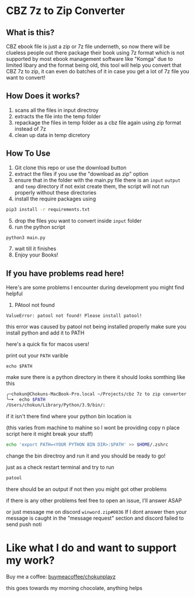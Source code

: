# CBZ 7z to Zip Converter

## What is this?

CBZ ebook file is just a zip or 7z file underneth, so now there will be clueless people out there package their book using 7z format which is not supported by most ebook management software like "Komga" due to limited libary and the format being old, this tool will help you convert that CBZ 7z to zip, it can even do batches of it in case you get a lot of 7z file you want to convert!

## How Does it works?

1. scans all the files in input directroy
2. extracts the file into the temp folder
3. repackage the files in temp folder as a cbz file again using zip format instead of 7z
4. clean up data in temp dicretory

## How To Use

1. Git clone this repo or use the download button
2. extract the files if you use the "download as zip" option
3. ensure that in the folder with the main.py file there is an `input` `output` and `temp` directory if not exist create them, the script will not run properly without these directories
4. install the require packages using

```bash
pip3 install -r requirements.txt
```

5. drop the files you want to convert inside `input` folder
6. run the python script

```bash
python3 main.py
```

7. wait till it finishes
8. Enjoy your Books!

## If you have problems read here!

Here's are some problems I encounter during development you might find helpful

1. PAtool not found

```
ValueError: patool not found! Please install patool!
```

this error was caused by patool not being installed properly make sure you install python and add it to PATH

here's a quick fix for macos users!

print out your `PATH` varible

```shell
echo $PATH
```

make sure there is a python directory in there it should looks somthing like this

```bash
╭─chokun@Chokuns-MacBook-Pro.local ~/Projects/cbz 7z to zip converter  
╰─➤  echo $PATH
/Users/chokun/Library/Python/3.9/bin/:
```

if it isn't there find where your python bin location is

(this varies from machine to mahine so I wont be providing copy n place script here it might break your stuff)

```bash
echo 'export PATH=<YOUR PYTHON BIN DIR>:$PATH' >> $HOME/.zshrc
```

change the bin directroy and run it and you should be ready to go!

just as a check restart terminal and try to run

```bash
patool
```

there should be an output if not then you might got other problems


if there is any other problems feel free to open an issue, I'll answer ASAP

or just message me on discord `winword.zip#0036` If I dont answer then your message is caught in the "message request" section and discord failed to send push noti

# Like what I do and want to support my work?

Buy me a coffee: [buymeacoffee/chokunplayz](http://buymeacoffee.com/chokunplayz)

this goes towards my morning chocolate, anything helps
